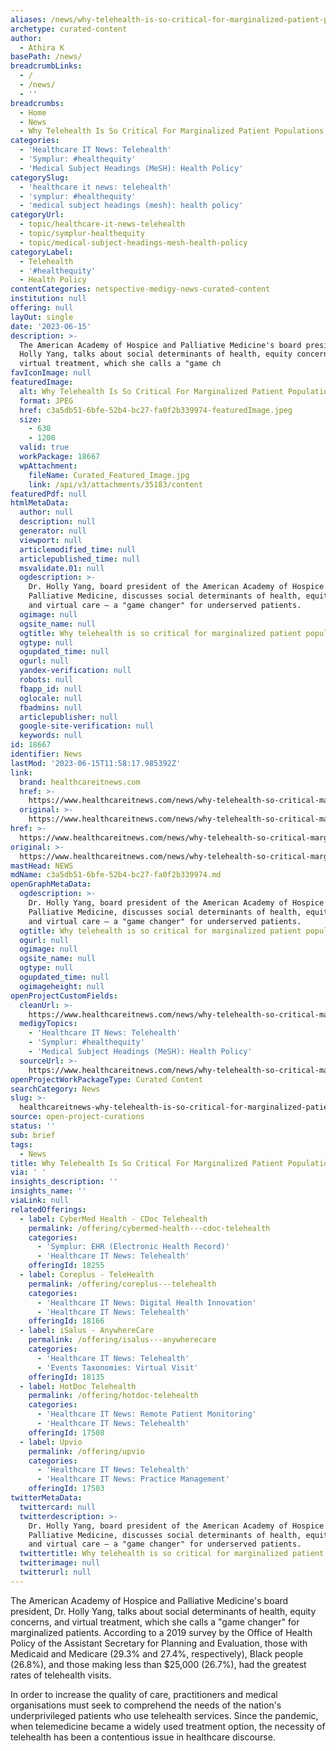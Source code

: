 ```yaml
---
aliases: /news/why-telehealth-is-so-critical-for-marginalized-patient-populations
archetype: curated-content
author:
  - Athira K
basePath: /news/
breadcrumbLinks:
  - /
  - /news/
  - ''
breadcrumbs:
  - Home
  - News
  - Why Telehealth Is So Critical For Marginalized Patient Populations
categories:
  - 'Healthcare IT News: Telehealth'
  - 'Symplur: #healthequity'
  - 'Medical Subject Headings (MeSH): Health Policy'
categorySlug:
  - 'healthcare it news: telehealth'
  - 'symplur: #healthequity'
  - 'medical subject headings (mesh): health policy'
categoryUrl:
  - topic/healthcare-it-news-telehealth
  - topic/symplur-healthequity
  - topic/medical-subject-headings-mesh-health-policy
categoryLabel:
  - Telehealth
  - '#healthequity'
  - Health Policy
contentCategories: netspective-medigy-news-curated-content
institution: null
offering: null
layOut: single
date: '2023-06-15'
description: >-
  The American Academy of Hospice and Palliative Medicine's board president, Dr.
  Holly Yang, talks about social determinants of health, equity concerns, and
  virtual treatment, which she calls a "game ch
favIconImage: null
featuredImage:
  alt: Why Telehealth Is So Critical For Marginalized Patient Populations
  format: JPEG
  href: c3a5db51-6bfe-52b4-bc27-fa0f2b339974-featuredImage.jpeg
  size:
    - 630
    - 1200
  valid: true
  workPackage: 18667
  wpAttachment:
    fileName: Curated_Featured_Image.jpg
    link: /api/v3/attachments/35183/content
featuredPdf: null
htmlMetaData:
  author: null
  description: null
  generator: null
  viewport: null
  articlemodified_time: null
  articlepublished_time: null
  msvalidate.01: null
  ogdescription: >-
    Dr. Holly Yang, board president of the American Academy of Hospice and
    Palliative Medicine, discusses social determinants of health, equity issues
    and virtual care – a "game changer" for underserved patients.
  ogimage: null
  ogsite_name: null
  ogtitle: Why telehealth is so critical for marginalized patient populations
  ogtype: null
  ogupdated_time: null
  ogurl: null
  yandex-verification: null
  robots: null
  fbapp_id: null
  oglocale: null
  fbadmins: null
  articlepublisher: null
  google-site-verification: null
  keywords: null
id: 18667
identifier: News
lastMod: '2023-06-15T11:58:17.985392Z'
link:
  brand: healthcareitnews.com
  href: >-
    https://www.healthcareitnews.com/news/why-telehealth-so-critical-marginalized-patient-populations
  original: >-
    https://www.healthcareitnews.com/news/why-telehealth-so-critical-marginalized-patient-populations
href: >-
  https://www.healthcareitnews.com/news/why-telehealth-so-critical-marginalized-patient-populations
original: >-
  https://www.healthcareitnews.com/news/why-telehealth-so-critical-marginalized-patient-populations
mastHead: NEWS
mdName: c3a5db51-6bfe-52b4-bc27-fa0f2b339974.md
openGraphMetaData:
  ogdescription: >-
    Dr. Holly Yang, board president of the American Academy of Hospice and
    Palliative Medicine, discusses social determinants of health, equity issues
    and virtual care – a "game changer" for underserved patients.
  ogtitle: Why telehealth is so critical for marginalized patient populations
  ogurl: null
  ogimage: null
  ogsite_name: null
  ogtype: null
  ogupdated_time: null
  ogimageheight: null
openProjectCustomFields:
  cleanUrl: >-
    https://www.healthcareitnews.com/news/why-telehealth-so-critical-marginalized-patient-populations
  medigyTopics:
    - 'Healthcare IT News: Telehealth'
    - 'Symplur: #healthequity'
    - 'Medical Subject Headings (MeSH): Health Policy'
  sourceUrl: >-
    https://www.healthcareitnews.com/news/why-telehealth-so-critical-marginalized-patient-populations
openProjectWorkPackageType: Curated Content
searchCategory: News
slug: >-
  healthcareitnews-why-telehealth-is-so-critical-for-marginalized-patient-populations
source: open-project-curations
status: ''
sub: brief
tags:
  - News
title: Why Telehealth Is So Critical For Marginalized Patient Populations
via: ' '
insights_description: ''
insights_name: ''
viaLink: null
relatedOfferings:
  - label: CyberMed Health - CDoc Telehealth
    permalink: /offering/cybermed-health---cdoc-telehealth
    categories:
      - 'Symplur: EHR (Electronic Health Record)'
      - 'Healthcare IT News: Telehealth'
    offeringId: 18255
  - label: Coreplus - TeleHealth
    permalink: /offering/coreplus---telehealth
    categories:
      - 'Healthcare IT News: Digital Health Innovation'
      - 'Healthcare IT News: Telehealth'
    offeringId: 18166
  - label: iSalus - AnywhereCare
    permalink: /offering/isalus---anywherecare
    categories:
      - 'Healthcare IT News: Telehealth'
      - 'Events Taxonomies: Virtual Visit'
    offeringId: 18135
  - label: HotDoc Telehealth
    permalink: /offering/hotdoc-telehealth
    categories:
      - 'Healthcare IT News: Remote Patient Monitoring'
      - 'Healthcare IT News: Telehealth'
    offeringId: 17508
  - label: Upvio
    permalink: /offering/upvio
    categories:
      - 'Healthcare IT News: Telehealth'
      - 'Healthcare IT News: Practice Management'
    offeringId: 17503
twitterMetaData:
  twittercard: null
  twitterdescription: >-
    Dr. Holly Yang, board president of the American Academy of Hospice and
    Palliative Medicine, discusses social determinants of health, equity issues
    and virtual care – a "game changer" for underserved patients.
  twittertitle: Why telehealth is so critical for marginalized patient populations
  twitterimage: null
  twitterurl: null
---
```

<p>The American Academy of Hospice and Palliative Medicine's board president, Dr. Holly Yang, talks about social determinants of health, equity concerns, and virtual treatment, which she calls a "game changer" for marginalized patients. According to a 2019 survey by the Office of Health Policy of the Assistant Secretary for Planning and Evaluation, those with Medicaid and Medicare (29.3% and 27.4%, respectively), Black people (26.8%), and those making less than $25,000 (26.7%), had the greatest rates of telehealth visits.</p><p>In order to increase the quality of care, practitioners and medical organisations must seek to comprehend the needs of the nation's underprivileged patients who use telehealth services. Since the pandemic, when telemedicine became a widely used treatment option, the necessity of telehealth has been a contentious issue in healthcare discourse.</p>